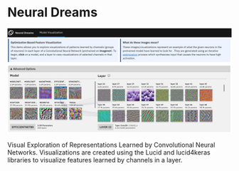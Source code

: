 # Neural Dreams

![Neural Dreams Screenshot](docs/images/screen.jpg)

Visual Exploration of Representations Learned by Convolutional Neural Networks. Visualizations are created using the Lucid and lucid4keras libraries to visualize features learned by channels in a layer.
